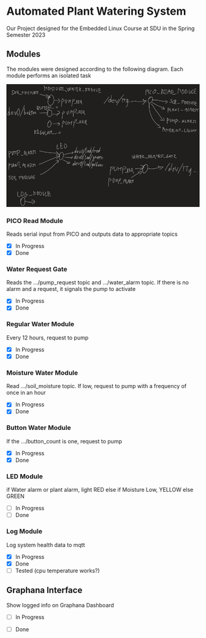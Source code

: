 # Automated Plant Watering System

Our Project designed for the Embedded Linux Course at SDU in the Spring Semester 2023

## Modules
The modules were designed according to the following diagram. Each module performs an isolated task

![Module Diagram](img/ModuleDiagram.jpeg)

### PICO Read Module
Reads serial input from PICO and outputs data to appropriate topics
- [x] In Progress
- [x] Done

### Water Request Gate
Reads the .../pump_request topic and .../water_alarm topic. If there is no alarm and a request, it signals the pump to activate
- [X] In Progress
- [x] Done

### Regular Water Module
Every 12 hours, request to pump
- [X] In Progress
- [X] Done

### Moisture Water Module
Read .../soil_moisture topic. If low, request to pump with a frequency of once in an hour
- [X] In Progress
- [X] Done

### Button Water Module
If the .../button_count is one, request to pump
- [X] In Progress
- [X] Done

### LED Module
if Water alarm or plant alarm, light RED
else if Moisture Low, YELLOW
else GREEN
- [ ] In Progress
- [ ] Done

### Log Module
Log system health data to mqtt
- [X] In Progress
- [X] Done
- [ ] Tested (cpu temperature works?)

## Graphana Interface
Show logged info on Graphana Dashboard
- [ ] In Progress
- [ ] Done


